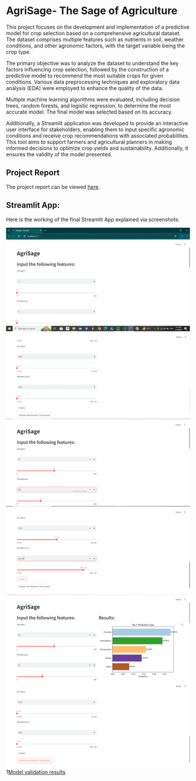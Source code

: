 # AgriSage- The Sage of Agriculture
This project focuses on the development and implementation of a predictive model for crop selection based on a comprehensive agricultural dataset. The dataset comprises multiple features such as nutrients in soil, weather conditions, and other agronomic factors, with the target variable being the crop type.

The primary objective was to analyze the dataset to understand the key factors influencing crop selection, followed by the construction of a predictive model to recommend the most suitable crops for given conditions. Various data preprocessing techniques and exploratory data analysis (EDA) were employed to enhance the quality of the data.

Multiple machine learning algorithms were evaluated, including decision trees, random forests, and logistic regression, to determine the most accurate model. The final model was selected based on its accuracy.

Additionally, a Streamlit application was developed to provide an interactive user interface for stakeholders, enabling them to input specific agronomic conditions and receive crop recommendations with associated probabilities. This tool aims to support farmers and agricultural planners in making informed decisions to optimize crop yields and sustainability. Additionally, it ensures the validity of the model presented.

## Project Report
The project report can be viewed [here](report\report\index.html).

## Streamlit App:
Here is the working of the final Streamlit App explained via screenshots:

![First look of the app](Streamlit_screenshots\Screenshotfirst.png)
![App options](Streamlit_screenshots\Screenshotsecond.png)
![User input (7 such features)](Streamlit_screenshots\Screenshotthird.png)
![Final user input](Streamlit_screenshots\Screenshotfourth.png)
![Results](Streamlit_screenshots\Screenshotappresults5.png)
![Option to validate the model](Streamlit_screenshots\Screenshotsix.png)
1[Model validation results](Streamlit_screenshots\Screenshotmodelvalidationseven.png)

